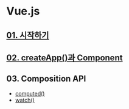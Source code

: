# Vue.js

## [01. 시작하기](start.md)

## [02. createApp()과 Component](createApp_component.md)

## 03. Composition API

* [computed()](./composition_api/computed.md)
* [watch()](./composition_api/watch.md)